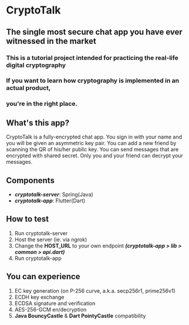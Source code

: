 # CryptoTalk

## The single most secure chat app you have ever witnessed in the market

### This is a tutorial project intended for practicing the real-life digital cryptography
### If you want to learn how cryptography is implemented in an actual product,
### you're in the right place.
 
## What's this app?
CryptoTalk is a fully-encrypted chat app.
You sign in with your name and you will be given an asymmetric key pair.
You can add a new friend by scanning the QR of his/her public key.
You can send messages that are encrypted with shared secret.
Only you and your friend can decrypt your messages.

## Components
- ***cryptotalk-server***: Spring(Java)
- ***cryptotalk-app***: Flutter(Dart)
  
## How to test
1. Run cryptotalk-server
2. Host the server (ie. via ngrok)
3. Change the **HOST_URL** to your own endpoint
    ***(cryptotalk-app > lib > common > api.dart)***
4. Run cryptotalk-app

## You can experience
1. EC key generation (on P-256 curve, a.k.a. secp256r1, prime256v1)
2. ECDH key exchange
3. ECDSA signature and verification
4. AES-256-GCM en/decryption
5. **Java BouncyCastle** & **Dart PointyCastle** compatibility
